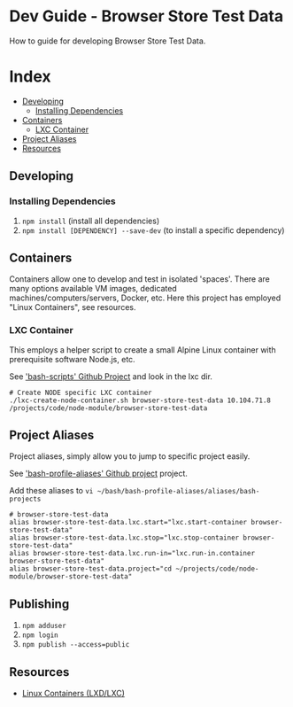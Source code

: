 # Dev Guide - Browser Store Test Data
How to guide for developing Browser Store Test Data.

# Index
- [Developing](#developing)
  - [Installing Dependencies](#installing-dependencies)
- [Containers](#containers) 
  - [LXC Container](#lxc-container)
- [Project Aliases](#project-aliases)
- [Resources](#resources)

## Developing

### Installing Dependencies
1. `npm install` (install all dependencies)
2. `npm install [DEPENDENCY] --save-dev` (to install a specific dependency)

## Containers
Containers allow one to develop and test in isolated 'spaces'.
There are many options available VM images, dedicated machines/computers/servers, Docker, etc.
Here this project has employed "Linux Containers", see resources.

### LXC Container
This employs a helper script to create a small Alpine Linux container with prerequisite software Node.js, etc.

See ['bash-scripts' Github Project](https://github.com/eugene-the-red/bash-scripts) and look in the lxc dir.

```shell
# Create NODE specific LXC container
./lxc-create-node-container.sh browser-store-test-data 10.104.71.8 /projects/code/node-module/browser-store-test-data
```

## Project Aliases
Project aliases, simply allow you to jump to specific project easily.

See ['bash-profile-aliases' Github project](https://github.com/eugene-the-red/bash-profile-aliases) project.

Add these aliases to `vi ~/bash/bash-profile-aliases/aliases/bash-projects`

```shell
# browser-store-test-data
alias browser-store-test-data.lxc.start="lxc.start-container browser-store-test-data"
alias browser-store-test-data.lxc.stop="lxc.stop-container browser-store-test-data"
alias browser-store-test-data.lxc.run-in="lxc.run-in.container browser-store-test-data"
alias browser-store-test-data.project="cd ~/projects/code/node-module/browser-store-test-data"
```

## Publishing
1. `npm adduser`
2. `npm login`
3. `npm publish --access=public`

## Resources
* [Linux Containers (LXD/LXC)](https://linuxcontainers.org/lxd/introduction/)
